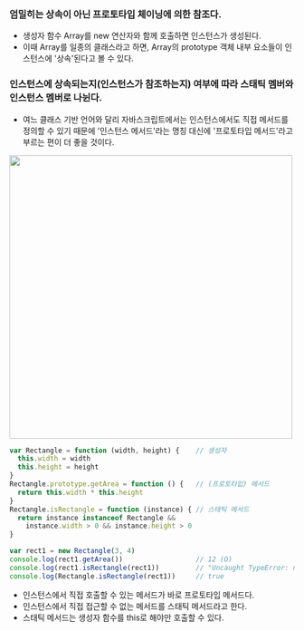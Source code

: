 ### 엄밀히는 상속이 아닌 프로토타입 체이닝에 의한 참조다.

- 생성자 함수 Array를 new 연산자와 함께 호출하면 인스턴스가 생성된다.
- 이때 Array를 일종의 클래스라고 하면, Array의 prototype 객체 내부 요소들이 인스턴스에 '상속'된다고 볼 수 있다.

### 인스턴스에 상속되는지(인스턴스가 참조하는지) 여부에 따라 스태틱 멤버와 인스턴스 멤버로 나뉜다.

- 여느 클래스 기반 언어와 달리 자바스크립트에서는 인스턴스에서도 직접 메서드를 정의할 수 있기 때문에 '인스턴스 메서드'라는 명칭 대신에 '프로토타입 메서드'라고 부르는 편이 더 좋을 것이다.

<img width="500" alt="" src="https://github.com/user-attachments/assets/34315f1e-f9a6-4807-94f1-4b708afc653a" />

```javascript
var Rectangle = function (width, height) {    // 생성자
  this.width = width
  this.height = height
}
Rectangle.prototype.getArea = function () {   // (프로토타입) 메서드
  return this.width * this.height
}
Rectangle.isRectangle = function (instance) { // 스태틱 메서드
  return instance instanceof Rectangle &&
    instance.width > 0 && instance.height > 0
}

var rect1 = new Rectangle(3, 4)
console.log(rect1.getArea())                  // 12 (O)
console.log(rect1.isRectangle(rect1))         // "Uncaught TypeError: not a function" (X)
console.log(Rectangle.isRectangle(rect1))     // true
```

- 인스턴스에서 직접 호출할 수 있는 메서드가 바로 프로토타입 메서드다.
- 인스턴스에서 직접 접근할 수 없는 메서드를 스태틱 메서드라고 한다.
- 스태틱 메서드는 생성자 함수를 this로 해야만 호출할 수 있다.
